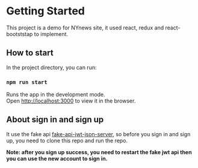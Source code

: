 # Getting Started

This project is a demo for NYnews site, it used react, redux and react-bootststap to implement.

## How to start

In the project directory, you can run:

### `npm run start`

Runs the app in the development mode.\
Open [http://localhost:3000](http://localhost:3000) to view it in the browser.

## About sign in and sign up

It use the fake api [fake-api-jwt-json-server](https://github.com/techiediaries/fake-api-jwt-json-server), so before you sign in and sign
up, you need to clone this repo and run the repo.


**Note: after you sign up success, you need to restart the fake jwt api then you can use the new account to sign in.**
